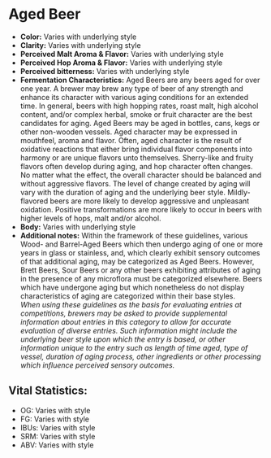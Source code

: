 # Aged Beer

- **Color:** Varies with underlying style
- **Clarity:** Varies with underlying style
- **Perceived Malt Aroma & Flavor:** Varies with underlying style
- **Perceived Hop Aroma & Flavor:** Varies with underlying style
- **Perceived bitterness:** Varies with underlying style
- **Fermentation Characteristics:** Aged Beers are any beers aged for over one year. A brewer may brew any type of beer of any strength and enhance its character with various aging conditions for an extended time. In general, beers with high hopping rates, roast malt, high alcohol content, and/or complex herbal, smoke or fruit character are the best candidates for aging. Aged Beers may be aged in bottles, cans, kegs or other non-wooden vessels. Aged character may be expressed in mouthfeel, aroma and flavor. Often, aged character is the result of oxidative reactions that either bring individual flavor components into harmony or are unique flavors unto themselves. Sherry-like and fruity flavors often develop during aging, and hop character often changes. No matter what the effect, the overall character should be balanced and without aggressive flavors. The level of change created by aging will vary with the duration of aging and the underlying beer style. Mildly-flavored beers are more likely to develop aggressive and unpleasant oxidation. Positive transformations are more likely to occur in beers with higher levels of hops, malt and/or alcohol.
- **Body:** Varies with underlying style
- **Additional notes:** Within the framework of these guidelines, various Wood- and Barrel-Aged Beers which then undergo aging of one or more years in glass or stainless, and, which clearly exhibit sensory outcomes of that additional aging, may be categorized as Aged Beers. However, Brett Beers, Sour Beers or any other beers exhibiting attributes of aging in the presence of any microflora must be categorized elsewhere. Beers which have undergone aging but which nonetheless do not display characteristics of aging are categorized within their base styles.<br/>
_When using these guidelines as the basis for evaluating entries at competitions, brewers may be asked to provide supplemental information about entries in this category to allow for accurate evaluation of diverse entries. Such information might include the underlying beer style upon which the entry is based, or other information unique to the entry such as length of time aged, type of vessel, duration of aging process, other ingredients or other processing which influence perceived sensory outcomes._

## Vital Statistics:

- OG: Varies with style 
- FG: Varies with style 
- IBUs: Varies with style 
- SRM: Varies with style 
- ABV: Varies with style 
